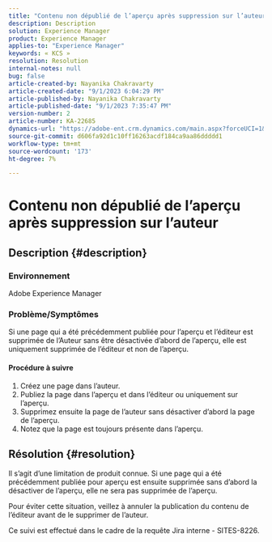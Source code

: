 ```yaml
---
title: "Contenu non dépublié de l’aperçu après suppression sur l’auteur"
description: Description
solution: Experience Manager
product: Experience Manager
applies-to: "Experience Manager"
keywords: « KCS »
resolution: Resolution
internal-notes: null
bug: false
article-created-by: Nayanika Chakravarty
article-created-date: "9/1/2023 6:04:29 PM"
article-published-by: Nayanika Chakravarty
article-published-date: "9/1/2023 7:35:47 PM"
version-number: 2
article-number: KA-22685
dynamics-url: "https://adobe-ent.crm.dynamics.com/main.aspx?forceUCI=1&pagetype=entityrecord&etn=knowledgearticle&id=89ae8cf8-f148-ee11-be6d-6045bd006c82"
source-git-commit: d606fa92d1c10ff16263acdf184ca9aa86ddddd1
workflow-type: tm+mt
source-wordcount: '173'
ht-degree: 7%

---
```


# Contenu non dépublié de l’aperçu après suppression sur l’auteur

## Description {#description}


### Environnement

Adobe Experience Manager

### Problème/Symptômes

Si une page qui a été précédemment publiée pour l’aperçu et l’éditeur est supprimée de l’Auteur sans être désactivée d’abord de l’aperçu, elle est uniquement supprimée de l’éditeur et non de l’aperçu.

#### Procédure à suivre

1. Créez une page dans l’auteur.
2. Publiez la page dans l’aperçu et dans l’éditeur ou uniquement sur l’aperçu.
3. Supprimez ensuite la page de l’auteur sans désactiver d’abord la page de l’aperçu.
4. Notez que la page est toujours présente dans l’aperçu.





## Résolution {#resolution}


Il s’agit d’une limitation de produit connue. Si une page qui a été précédemment publiée pour aperçu est ensuite supprimée sans d’abord la désactiver de l’aperçu, elle ne sera pas supprimée de l’aperçu.

Pour éviter cette situation, veillez à annuler la publication du contenu de l’éditeur avant de le supprimer de l’auteur.

Ce suivi est effectué dans le cadre de la requête Jira interne - SITES-8226.
